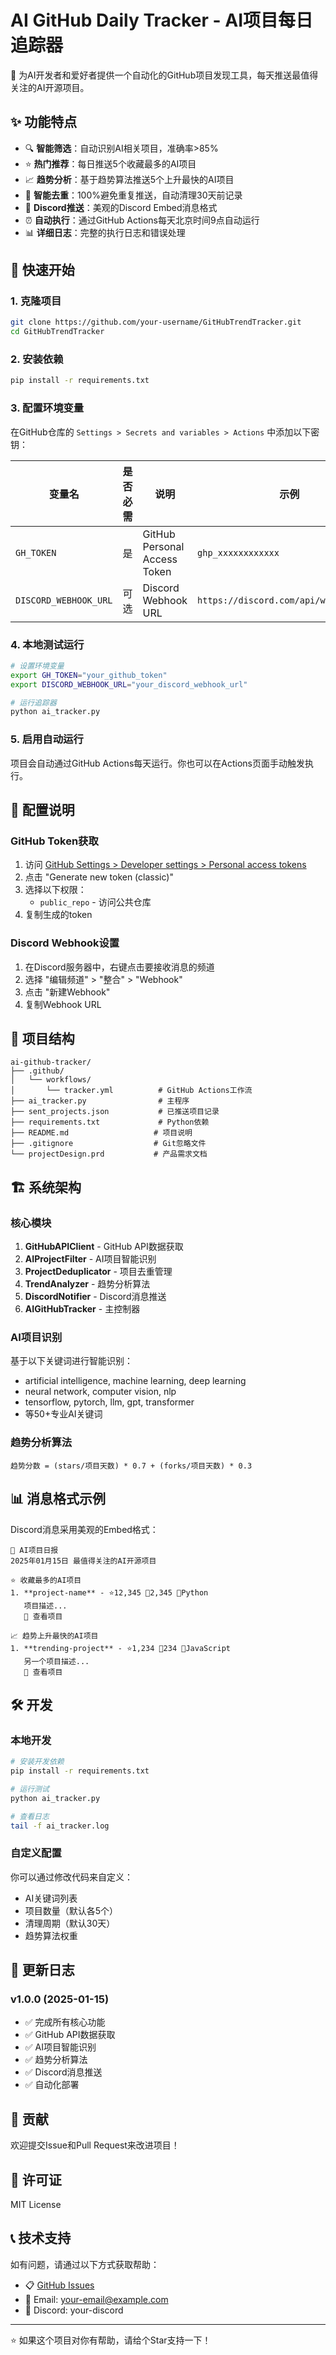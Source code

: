 # AI GitHub Daily Tracker - AI项目每日追踪器

🤖 为AI开发者和爱好者提供一个自动化的GitHub项目发现工具，每天推送最值得关注的AI开源项目。

## ✨ 功能特点

- 🔍 **智能筛选**：自动识别AI相关项目，准确率>85%
- ⭐ **热门推荐**：每日推送5个收藏最多的AI项目
- 📈 **趋势分析**：基于趋势算法推送5个上升最快的AI项目
- 🚫 **智能去重**：100%避免重复推送，自动清理30天前记录
- 📱 **Discord推送**：美观的Discord Embed消息格式
- ⏰ **自动执行**：通过GitHub Actions每天北京时间9点自动运行
- 📊 **详细日志**：完整的执行日志和错误处理

## 🚀 快速开始

### 1. 克隆项目

```bash
git clone https://github.com/your-username/GitHubTrendTracker.git
cd GitHubTrendTracker
```

### 2. 安装依赖

```bash
pip install -r requirements.txt
```

### 3. 配置环境变量

在GitHub仓库的 `Settings > Secrets and variables > Actions` 中添加以下密钥：

| 变量名 | 是否必需 | 说明 | 示例 |
|--------|----------|------|------|
| `GH_TOKEN` | 是 | GitHub Personal Access Token | `ghp_xxxxxxxxxxxx` |
| `DISCORD_WEBHOOK_URL` | 可选 | Discord Webhook URL | `https://discord.com/api/webhooks/...` |

### 4. 本地测试运行

```bash
# 设置环境变量
export GH_TOKEN="your_github_token"
export DISCORD_WEBHOOK_URL="your_discord_webhook_url"

# 运行追踪器
python ai_tracker.py
```

### 5. 启用自动运行

项目会自动通过GitHub Actions每天运行。你也可以在Actions页面手动触发执行。

## 🔧 配置说明

### GitHub Token获取

1. 访问 [GitHub Settings > Developer settings > Personal access tokens](https://github.com/settings/tokens)
2. 点击 "Generate new token (classic)"
3. 选择以下权限：
   - `public_repo` - 访问公共仓库
4. 复制生成的token

### Discord Webhook设置

1. 在Discord服务器中，右键点击要接收消息的频道
2. 选择 "编辑频道" > "整合" > "Webhook"
3. 点击 "新建Webhook"
4. 复制Webhook URL

## 📁 项目结构

```
ai-github-tracker/
├── .github/
│   └── workflows/
│       └── tracker.yml          # GitHub Actions工作流
├── ai_tracker.py                # 主程序
├── sent_projects.json           # 已推送项目记录
├── requirements.txt             # Python依赖
├── README.md                   # 项目说明
├── .gitignore                  # Git忽略文件
└── projectDesign.prd           # 产品需求文档
```

## 🏗️ 系统架构

### 核心模块

1. **GitHubAPIClient** - GitHub API数据获取
2. **AIProjectFilter** - AI项目智能识别
3. **ProjectDeduplicator** - 项目去重管理
4. **TrendAnalyzer** - 趋势分析算法
5. **DiscordNotifier** - Discord消息推送
6. **AIGitHubTracker** - 主控制器

### AI项目识别

基于以下关键词进行智能识别：
- artificial intelligence, machine learning, deep learning
- neural network, computer vision, nlp
- tensorflow, pytorch, llm, gpt, transformer
- 等50+专业AI关键词

### 趋势分析算法

```
趋势分数 = (stars/项目天数) * 0.7 + (forks/项目天数) * 0.3
```

## 📊 消息格式示例

Discord消息采用美观的Embed格式：

```
🤖 AI项目日报
2025年01月15日 最值得关注的AI开源项目

⭐ 收藏最多的AI项目
1. **project-name** - ⭐12,345 🍴2,345 📝Python
   项目描述...
   🔗 查看项目

📈 趋势上升最快的AI项目
1. **trending-project** - ⭐1,234 🍴234 📝JavaScript
   另一个项目描述...
   🔗 查看项目
```

## 🛠️ 开发

### 本地开发

```bash
# 安装开发依赖
pip install -r requirements.txt

# 运行测试
python ai_tracker.py

# 查看日志
tail -f ai_tracker.log
```

### 自定义配置

你可以通过修改代码来自定义：
- AI关键词列表
- 项目数量（默认各5个）
- 清理周期（默认30天）
- 趋势算法权重

## 📝 更新日志

### v1.0.0 (2025-01-15)
- ✅ 完成所有核心功能
- ✅ GitHub API数据获取
- ✅ AI项目智能识别
- ✅ 趋势分析算法
- ✅ Discord消息推送
- ✅ 自动化部署

## 🤝 贡献

欢迎提交Issue和Pull Request来改进项目！

## 📄 许可证

MIT License

## 📞 技术支持

如有问题，请通过以下方式获取帮助：
- 📋 [GitHub Issues](https://github.com/your-username/GitHubTrendTracker/issues)
- 📧 Email: your-email@example.com
- 💬 Discord: your-discord

---

⭐ 如果这个项目对你有帮助，请给个Star支持一下！